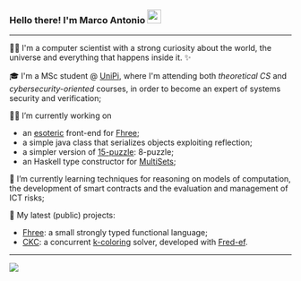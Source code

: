 ### Hello there! I'm Marco Antonio <img src="https://user-images.githubusercontent.com/47791928/234292829-ca45ee2c-fcf1-4d0b-992b-3185deaa0bb9.gif"  width="25" height="25">

---

:man_technologist: I'm a computer scientist with a strong curiosity about the world, the universe and everything that happens inside it. :sparkles:

:mortar_board:  I'm a MSc student @ [UniPi](https://di.unipi.it/en/), where I'm attending both *theoretical CS* and *cybersecurity-oriented* courses, in order to become an expert of systems security and verification;

👨‍💻 I’m currently working on
  - an [esoteric](https://en.wikipedia.org/wiki/Esoteric_programming_language) front-end for [Fhree](https://github.com/marcoantoniocorallo/Fhree);
  - a simple java class that serializes objects exploiting reflection;
  - a simpler version of [15-puzzle](https://en.wikipedia.org/wiki/15_puzzle): 8-puzzle;
  - an Haskell type constructor for [MultiSets](https://en.wikipedia.org/wiki/Multiset);

🌱 I’m currently learning techniques for reasoning on models of computation, the development of smart contracts and the evaluation and management of ICT risks;

🚀 My latest (public) projects:
- [Fhree](https://github.com/marcoantoniocorallo/Fhree): a small strongly typed functional language;
- [CKC](https://github.com/marcoantoniocorallo/concurrent-KColoring): a concurrent [k-coloring](https://en.wikipedia.org/wiki/Graph_coloring#Exact_algorithms) solver, developed with [Fred-ef](https://github.com/Fred-ef).

---

[ ![](https://github-readme-stats.vercel.app/api/top-langs/?username=marcoantoniocorallo&layout=compact&theme=transparent) ](https://github.com/anuraghazra/github-readme-stats)

<!--
**marcoantoniocorallo/marcoantoniocorallo** is a ✨ _special_ ✨ repository because its `README.md` (this file) appears on your GitHub profile.

Here are some ideas to get you started:

- 🔭 I’m currently working on ...
- 🌱 I’m currently learning ...
- 👯 I’m looking to collaborate on ...
- 🤔 I’m looking for help with ...
- 💬 Ask me about ...
- 📫 How to reach me: ...
- 😄 Pronouns: ...
- ⚡ Fun fact: ...
-->
